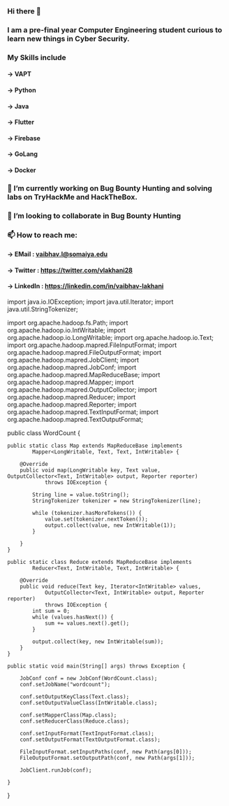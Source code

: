 ### Hi there 👋

### I am a pre-final year Computer Engineering student curious to learn new things in Cyber Security.

### My Skills include
#### -> VAPT 
#### -> Python
#### -> Java
#### -> Flutter 
#### -> Firebase
#### -> GoLang
#### -> Docker


### 🔭 I’m currently working on Bug Bounty Hunting and solving labs on TryHackMe and HackTheBox.

### 👯 I’m looking to collaborate in Bug Bounty Hunting 

### 📫 How to reach me: 
#### -> EMail    : vaibhav.l@somaiya.edu
#### -> Twitter  : https://twitter.com/vlakhani28
#### -> LinkedIn : https://linkedin.com/in/vaibhav-lakhani


<!--
**vlakhani28/vlakhani28** is a ✨ _special_ ✨ repository because its `README.md` (this file) appears on your GitHub profile.



Here are some ideas to get you started:

- 🔭 I’m currently working on ...
- 🌱 I’m currently learning ...
- 👯 I’m looking to collaborate on ...
- 🤔 I’m looking for help with ...
- 💬 Ask me about ...
- 📫 How to reach me: ...
- 😄 Pronouns: ...
- ⚡ Fun fact: ...
-->


import java.io.IOException;
import java.util.Iterator;
import java.util.StringTokenizer;

import org.apache.hadoop.fs.Path;
import org.apache.hadoop.io.IntWritable;
import org.apache.hadoop.io.LongWritable;
import org.apache.hadoop.io.Text;
import org.apache.hadoop.mapred.FileInputFormat;
import org.apache.hadoop.mapred.FileOutputFormat;
import org.apache.hadoop.mapred.JobClient;
import org.apache.hadoop.mapred.JobConf;
import org.apache.hadoop.mapred.MapReduceBase;
import org.apache.hadoop.mapred.Mapper;
import org.apache.hadoop.mapred.OutputCollector;
import org.apache.hadoop.mapred.Reducer;
import org.apache.hadoop.mapred.Reporter;
import org.apache.hadoop.mapred.TextInputFormat;
import org.apache.hadoop.mapred.TextOutputFormat;

public class WordCount {

    public static class Map extends MapReduceBase implements
            Mapper<LongWritable, Text, Text, IntWritable> {

        @Override
        public void map(LongWritable key, Text value, OutputCollector<Text, IntWritable> output, Reporter reporter)
                throws IOException {

            String line = value.toString();
            StringTokenizer tokenizer = new StringTokenizer(line);

            while (tokenizer.hasMoreTokens()) {
                value.set(tokenizer.nextToken());
                output.collect(value, new IntWritable(1));
            }

        }
    }

    public static class Reduce extends MapReduceBase implements
            Reducer<Text, IntWritable, Text, IntWritable> {

        @Override
        public void reduce(Text key, Iterator<IntWritable> values,
                OutputCollector<Text, IntWritable> output, Reporter reporter)
                throws IOException {
            int sum = 0;
            while (values.hasNext()) {
                sum += values.next().get();
            }

            output.collect(key, new IntWritable(sum));
        }
    }

    public static void main(String[] args) throws Exception {

        JobConf conf = new JobConf(WordCount.class);
        conf.setJobName("wordcount");

        conf.setOutputKeyClass(Text.class);
        conf.setOutputValueClass(IntWritable.class);

        conf.setMapperClass(Map.class);
        conf.setReducerClass(Reduce.class);

        conf.setInputFormat(TextInputFormat.class);
        conf.setOutputFormat(TextOutputFormat.class);

        FileInputFormat.setInputPaths(conf, new Path(args[0]));
        FileOutputFormat.setOutputPath(conf, new Path(args[1]));

        JobClient.runJob(conf);

    }
}

